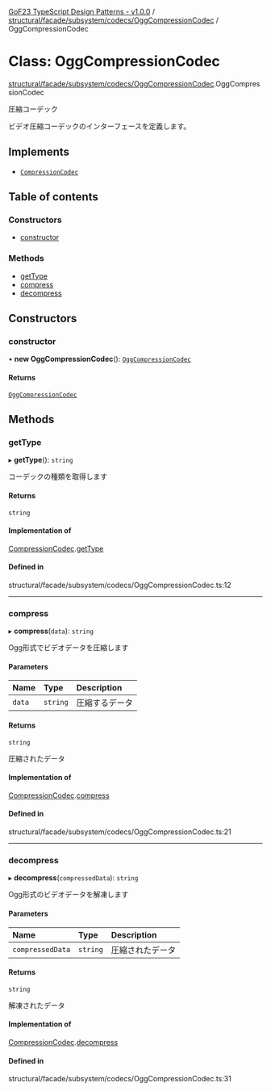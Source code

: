 [GoF23 TypeScript Design Patterns - v1.0.0](../README.md) / [structural/facade/subsystem/codecs/OggCompressionCodec](../modules/structural_facade_subsystem_codecs_OggCompressionCodec.md) / OggCompressionCodec

# Class: OggCompressionCodec

[structural/facade/subsystem/codecs/OggCompressionCodec](../modules/structural_facade_subsystem_codecs_OggCompressionCodec.md).OggCompressionCodec

圧縮コーデック

ビデオ圧縮コーデックのインターフェースを定義します。

## Implements

- [`CompressionCodec`](../interfaces/structural_facade_subsystem_codecs_CompressionCodec.CompressionCodec.md)

## Table of contents

### Constructors

- [constructor](structural_facade_subsystem_codecs_OggCompressionCodec.OggCompressionCodec.md#constructor)

### Methods

- [getType](structural_facade_subsystem_codecs_OggCompressionCodec.OggCompressionCodec.md#gettype)
- [compress](structural_facade_subsystem_codecs_OggCompressionCodec.OggCompressionCodec.md#compress)
- [decompress](structural_facade_subsystem_codecs_OggCompressionCodec.OggCompressionCodec.md#decompress)

## Constructors

### constructor

• **new OggCompressionCodec**(): [`OggCompressionCodec`](structural_facade_subsystem_codecs_OggCompressionCodec.OggCompressionCodec.md)

#### Returns

[`OggCompressionCodec`](structural_facade_subsystem_codecs_OggCompressionCodec.OggCompressionCodec.md)

## Methods

### getType

▸ **getType**(): `string`

コーデックの種類を取得します

#### Returns

`string`

#### Implementation of

[CompressionCodec](../interfaces/structural_facade_subsystem_codecs_CompressionCodec.CompressionCodec.md).[getType](../interfaces/structural_facade_subsystem_codecs_CompressionCodec.CompressionCodec.md#gettype)

#### Defined in

structural/facade/subsystem/codecs/OggCompressionCodec.ts:12

___

### compress

▸ **compress**(`data`): `string`

Ogg形式でビデオデータを圧縮します

#### Parameters

| Name | Type | Description |
| :------ | :------ | :------ |
| `data` | `string` | 圧縮するデータ |

#### Returns

`string`

圧縮されたデータ

#### Implementation of

[CompressionCodec](../interfaces/structural_facade_subsystem_codecs_CompressionCodec.CompressionCodec.md).[compress](../interfaces/structural_facade_subsystem_codecs_CompressionCodec.CompressionCodec.md#compress)

#### Defined in

structural/facade/subsystem/codecs/OggCompressionCodec.ts:21

___

### decompress

▸ **decompress**(`compressedData`): `string`

Ogg形式のビデオデータを解凍します

#### Parameters

| Name | Type | Description |
| :------ | :------ | :------ |
| `compressedData` | `string` | 圧縮されたデータ |

#### Returns

`string`

解凍されたデータ

#### Implementation of

[CompressionCodec](../interfaces/structural_facade_subsystem_codecs_CompressionCodec.CompressionCodec.md).[decompress](../interfaces/structural_facade_subsystem_codecs_CompressionCodec.CompressionCodec.md#decompress)

#### Defined in

structural/facade/subsystem/codecs/OggCompressionCodec.ts:31
